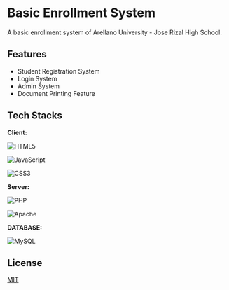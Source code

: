 
# Basic Enrollment System
A basic enrollment system of Arellano University - Jose Rizal High School.





## Features

- Student Registration System
- Login System
- Admin System
- Document Printing Feature


## Tech Stacks

**Client:** 

![HTML5](https://img.shields.io/badge/html5-%23E34F26.svg?style=for-the-badge&logo=html5&logoColor=white)

![JavaScript](https://img.shields.io/badge/javascript-%23323330.svg?style=for-the-badge&logo=javascript&logoColor=%23F7DF1E)

![CSS3](https://img.shields.io/badge/css3-%231572B6.svg?style=for-the-badge&logo=css3&logoColor=white)


**Server:** 

![PHP](https://img.shields.io/badge/php-%23777BB4.svg?style=for-the-badge&logo=php&logoColor=white)

![Apache](https://img.shields.io/badge/apache-%23D42029.svg?style=for-the-badge&logo=apache&logoColor=white)


**DATABASE:** 

![MySQL](https://img.shields.io/badge/mysql-%2300f.svg?style=for-the-badge&logo=mysql&logoColor=white)





## License

[MIT](https://choosealicense.com/licenses/mit/)
